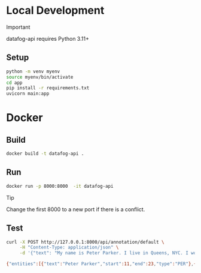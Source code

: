 
# Local Development

> [!IMPORTANT]
> datafog-api requires Python 3.11+


## Setup
```sh
python -m venv myenv
source myenv/bin/activate
cd app
pip install -r requirements.txt
uvicorn main:app 
```


# Docker

## Build
```sh
docker build -t datafog-api .  
```

## Run
```sh
docker run -p 8000:8000  -it datafog-api  
```
> [!TIP]
> Change the first 8000 to a new port if there is a conflict.

## Test
```sh
curl -X POST http://127.0.0.1:8000/api/annotation/default \
     -H "Content-Type: application/json" \
     -d '{"text": "My name is Peter Parker. I live in Queens, NYC. I work at the Daily Bugle."}'

{"entities":[{"text":"Peter Parker","start":11,"end":23,"type":"PER"},{"text":"Queens","start":35,"end":41,"type":"LOC"},{"text":"NYC","start":43,"end":46,"type":"LOC"},{"text":"the Daily Bugle","start":58,"end":73,"type":"ORG"}]}
```
